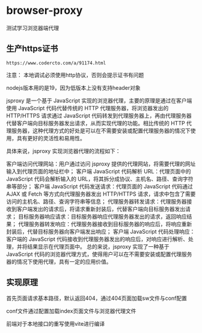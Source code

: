# browser-proxy
测试学习浏览器端代理

## 生产https证书

    https://www.codercto.com/a/91174.html

注意：
    本地调试必须使用http协议，否则会提示证书有问题

nodejs版本用的是19，因为低版本上没有支持header对象



jsproxy 是一个基于 JavaScript 实现的浏览器代理，主要的原理是通过在客户端使用 JavaScript 代码代替传统的 HTTP 代理服务器，将浏览器发出的 HTTP/HTTPS 请求通过 JavaScript 代码转发到代理服务器上，再由代理服务器代替客户端向目标服务器发出请求，从而实现代理的功能。相比传统的 HTTP 代理服务器，这种代理方式的好处是可以在不需要安装或配置代理服务器的情况下使用，具有更好的灵活性和易用性。

具体来说，jsproxy 实现浏览器代理的流程如下：

客户端访问代理网站：用户通过访问 jsproxy 提供的代理网站，将需要代理的网址输入到代理页面的地址栏中；
客户端 JavaScript 代码解析 URL：代理页面中的 JavaScript 代码会解析输入的 URL，将其拆分成协议、主机名、路径、查询字符串等部分；
客户端 JavaScript 代码发送请求：代理页面的 JavaScript 代码通过 AJAX 或 Fetch 等方式向代理服务器发出 HTTP/HTTPS 请求，请求中包含了需要访问的主机名、路径、查询字符串等信息；
代理服务器转发请求：代理服务器接收到客户端发出的请求后，将请求重新封装后，代替客户端向目标服务器发出请求；
目标服务器响应请求：目标服务器响应代理服务器发出的请求，返回响应结果；
代理服务器转发响应：代理服务器接收到目标服务器的响应后，将响应重新封装后，代替目标服务器向客户端发出响应；
客户端 JavaScript 代码处理响应：客户端的 JavaScript 代码接收到代理服务器发出的响应后，对响应进行解析、处理，并将结果显示在代理页面中。
总的来说，jsproxy 实现了一种基于 JavaScript 代码的浏览器代理方式，使得用户可以在不需要安装或配置代理服务器的情况下使用代理，具有一定的应用价值。



## 实现原理

首先页面请求基本路径，默认返回404，通过404页面加载sw文件与conf配置

conf文件通过配置加载index页面文件与浏览器代理文件


前端对于本地接口的重写使用vite进行编译